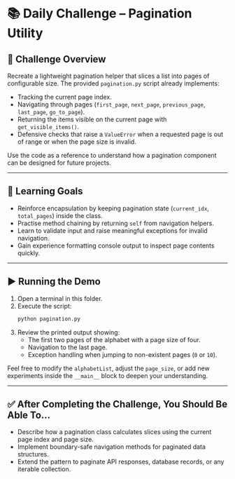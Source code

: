 # 📚 Daily Challenge – Pagination Utility

## 🎯 Challenge Overview
Recreate a lightweight pagination helper that slices a list into pages of configurable size. The provided `pagination.py` script already implements:
- Tracking the current page index.
- Navigating through pages (`first_page`, `next_page`, `previous_page`, `last_page`, `go_to_page`).
- Returning the items visible on the current page with `get_visible_items()`.
- Defensive checks that raise a `ValueError` when a requested page is out of range or when the page size is invalid.

Use the code as a reference to understand how a pagination component can be designed for future projects.

---

## 🧠 Learning Goals
- Reinforce encapsulation by keeping pagination state (`current_idx`, `total_pages`) inside the class.
- Practise method chaining by returning `self` from navigation helpers.
- Learn to validate input and raise meaningful exceptions for invalid navigation.
- Gain experience formatting console output to inspect page contents quickly.

---

## ▶️ Running the Demo
1. Open a terminal in this folder.
2. Execute the script:
   ```bash
   python pagination.py
   ```
3. Review the printed output showing:
   - The first two pages of the alphabet with a page size of four.
   - Navigation to the last page.
   - Exception handling when jumping to non-existent pages (`0` or `10`).

Feel free to modify the `alphabetList`, adjust the `page_size`, or add new experiments inside the `__main__` block to deepen your understanding.

---

## ✅ After Completing the Challenge, You Should Be Able To…
- Describe how a pagination class calculates slices using the current page index and page size.
- Implement boundary-safe navigation methods for paginated data structures.
- Extend the pattern to paginate API responses, database records, or any iterable collection.
